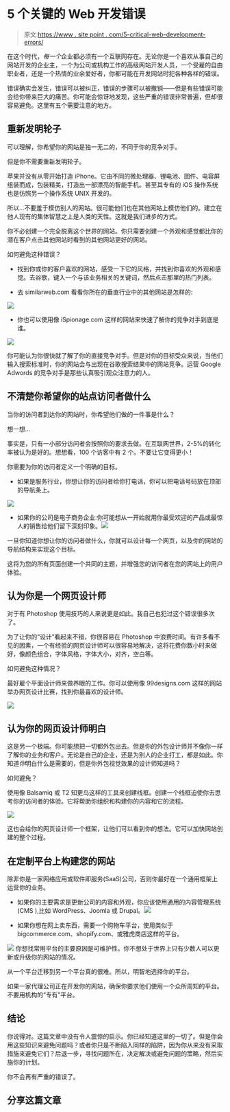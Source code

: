 # 5 个关键的 Web 开发错误

> 原文:[https://www . site point . com/5-critical-web-development-errors/](https://www.sitepoint.com/5-critical-web-development-mistakes/)

在这个时代，*每一个*企业都必须有一个互联网存在。无论你是一个喜欢从事自己的网站开发的企业主，一个为公司或机构工作的高级网站开发人员，一个受雇的自由职业者，还是一个热情的业余爱好者，你都可能在开发网站时犯各种各样的错误。

错误确实会发生，错误可以被纠正，错误的步骤可以被撤销——但是有些错误可能会给你带来巨大的痛苦。你可能会惊讶地发现，这些严重的错误非常普遍，但却很容易避免。这里有五个需要注意的地方。

## 重新发明轮子

可以理解，你希望你的网站是独一无二的，不同于你的竞争对手。

但是你不需要重新发明轮子。

苹果并没有从零开始打造 iPhone。它由不同的微处理器、锂电池、固件、电容屏组装而成，包装精美，打造出一部漂亮的智能手机。甚至其专有的 iOS 操作系统也是仿照另一个操作系统 UNIX 开发的。

所以…不要羞于模仿别人的网站。很可能他们也在其他网站上模仿他们的。建立在他人现有的集体智慧之上是人类的天性。这就是我们进步的方式。

你不必创建一个完全脱离这个世界的网站。你只需要创建一个外观和感觉都比你的潜在客户点击其他网站时看到的其他网站更好的网站。

如何避免这种错误？

*   找到你或你的客户喜欢的网站，感受一下它的风格，并找到你喜欢的外观和感觉。去谷歌，键入一个与该业务相关的关键词，然后点击那里的热门列表。

*   去 similarweb.com 看看你所在的垂直行业中的其他网站是怎样的:

![](../Images/3d3abe52441521afa7fca4f4bf34dcb0.png)

*   你也可以使用像 iSpionage.com 这样的网站来快速了解你的竞争对手到底是谁。

![](../Images/9a82d1a8c8db6785405e5aa5cfa46d89.png)

你可能认为你很快就了解了你的直接竞争对手。但是对你的目标受众来说，当他们输入搜索标准时，你的网站会与出现在谷歌搜索结果中的网站竞争。运营 Google Adwords 的竞争对手是那些认真吸引观众注意力的人。

## 不清楚你希望你的站点访问者做什么

当你的访问者到达你的网站时，你希望他们做的一件事是什么？

想一想…

事实是，只有一小部分访问者会按照你的要求去做。在互联网世界，2-5%的转化率被认为是好的。想想看，100 个访客中有 2 个。不要让它变得更小！

你需要为你的访问者定义一个明确的目标。

*   如果是服务行业，你想让你的访问者给你打电话，你可以把电话号码放在顶部的导航条上。

![](../Images/25576685cd819bab951ca5f69a74bfe6.png)

*   如果你的公司是电子商务企业:你可能想从一开始就用你最受欢迎的产品或最惊人的销售给他们留下深刻印象。![](../Images/5d7ee145ec885d826090f2649be628cf.png)

一旦你知道你想让你的访问者做什么，你就可以设计每一个网页，以及你的网站的导航结构来实现这个目标。

这将为您的所有页面创建一个共同的主题，并增强您的访问者在您的网站上的用户体验。

## 认为你是一个网页设计师

对于有 Photoshop 使用技巧的人来说更是如此。我自己也犯过这个错误很多次了。

为了让你的“设计”看起来不错，你很容易在 Photoshop 中浪费时间。有许多看不见的因素，一个有经验的网页设计师可以很容易地解决，这将花费你数小时来做好，像颜色组合，字体风格，字体大小，对齐，空白等。

如何避免这种情况？

最好雇个平面设计师来做养眼的工作。你可以使用像 99designs.com 这样的网站举办网页设计比赛，找到你最喜欢的设计师。

![](../Images/da84e9b86cf8e514b0e3abf5d40561f1.png)

## 认为你的网页设计师明白

这是另一个极端。你可能想把一切都外包出去。但是你的外包设计师并不像你一样了解你的业务和客户。无论是自己的企业，还是为别人的企业打工，都是如此。你知道*你*明白什么是需要的，但是你外包视觉效果的设计师知道吗？

如何避免？

使用像 Balsamiq 或 T2 知更鸟这样的工具来创建线框。创建一个线框迫使你去思考你的访问者的体验。它将帮助你组织和构建你的内容和它的流程。

![](../Images/a46c4457c0095e6088088e052494490a.png)

这也会给你的网页设计师一个框架，让他们可以看到你的想法。它可以加快网站创建的整个过程。

## 在定制平台上构建您的网站

除非你是一家网络应用或软件即服务(SaaS)公司，否则你最好在一个通用框架上运营你的业务。

*   如果你的主要需求是更新公司的内容和外观，你应该使用通用的内容管理系统(CMS ),比如 WordPress、Joomla 或 Drupal。![](../Images/1cd9843893cc1d9c0257281091e9ef90.png)

*   如果你想在网上卖东西，需要一个购物车平台，使用类似于 bigcommerce.com、shopify.com、或雅虎商店这样的平台。

![](../Images/75523b9ad8dccafd5a4d95f257cc2f25.png)
你想找常用平台的主要原因是可维护性。你不想处于世界上只有少数人可以更新或升级你的网站的情况。

从一个平台迁移到另一个平台真的很难。所以，明智地选择你的平台。

如果一家代理公司正在开发你的网站，确保你要求他们使用一个众所周知的平台。不要用机构的“专有”平台。

## 结论

你说得对。这篇文章中没有令人震惊的启示。你已经知道这里的一切了。但是你会用这些知识来避免问题吗？或者你只是不断陷入同样的陷阱，因为你从来没有采取措施来避免它们？后退一步，寻找问题所在，决定解决或避免问题的策略，然后实施你的计划。

你不会再有严重的错误了。

## 分享这篇文章